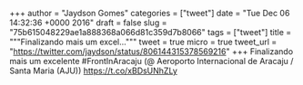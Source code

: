 
+++
author = "Jaydson Gomes"
categories = ["tweet"]
date = "Tue Dec 06 14:32:36 +0000 2016"
draft = false
slug = "75b615048229ae1a888368a066d81c359d7b8066"
tags = ["tweet"]
title = """Finalizando mais um excel..."""
tweet = true
micro = true
tweet_url = "https://twitter.com/jaydson/status/806144315378569216"
+++
Finalizando mais um excelente #FrontInAracaju (@ Aeroporto Internacional de Aracaju / Santa Maria (AJU)) https://t.co/xBDsUNhZLy
